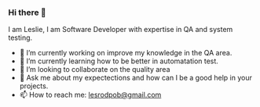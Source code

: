 ### Hi there 👋

I am Leslie, I am Software Developer with expertise in QA and system testing. 
- 🔭 I’m currently working on improve my knowledge in the QA area.
- 🌱 I’m currently learning how to be better in automatation test. 
- 👯 I’m looking to collaborate on the quality area
- 💬 Ask me about my expectections and how can I be a good help in your projects.
- 📫 How to reach me: lesrodpob@gmail.com

<!--
**lesrodpob/lesrodpob** is a ✨ _special_ ✨ repository because its `README.md` (this file) appears on your GitHub profile.

Here are some ideas to get you started:

- 🔭 I’m currently working on improve my knowledge in the QA area.
- 🌱 I’m currently learning how to be better in automatation test. 
- 👯 I’m looking to collaborate on the quality area
- 💬 Ask me about my expectections and how can I be a good help in your projects.
- 📫 How to reach me: lesrodpob@gmail.com
-->
